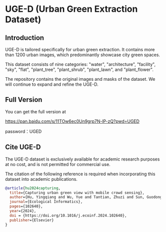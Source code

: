 # UGE-D (Urban Green Extraction Dataset)

## Introduction

UGE-D is tailored specifically for urban green extraction. It contains more than 1200 urban images, which predominantly showcase city green spaces.

This dataset consists of nine categories: "water", "architecture", "facility", "sky", "flat", "plant_tree", "plant_shrub", "plant_lawn", and "plant_flower".

The repository contains the original images and masks of the dataset. We will continue to expand and refine the UGE-D.

## Full Version
You can get the full version at 

https://pan.baidu.com/s/11TOw6ec0Un9grp7N-lP-zQ?pwd=UGED 

password：UGED

## Cite UGE-D

The UGE-D dataset is exclusively available for academic research purposes at no cost, and is not permitted for commercial use. 

The citation of the following reference is required when incorporating this dataset into academic publications.

```BibTeX
@article{hu2024capturing,
  title={Capturing urban green view with mobile crowd sensing},
  author={Hu, Yingqiang and Wu, Yue and Tantian, Zhuzi and Sun, Guodong},
  journal={Ecological Informatics},
  pages={102640},
  year={2024},
  doi = {https://doi.org/10.1016/j.ecoinf.2024.102640},
  publisher={Elsevier}
}
```
